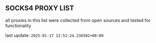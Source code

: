 ## SOCKS4 PROXY LIST

all proxies in this list were collected from open sources and tested for functionality

last update: `2025-01-17 12:52:24.236502+00:00`